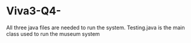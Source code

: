 # Viva3-Q4-

All three java files are needed to run the system. Testing.java is the main class used to run the museum system
